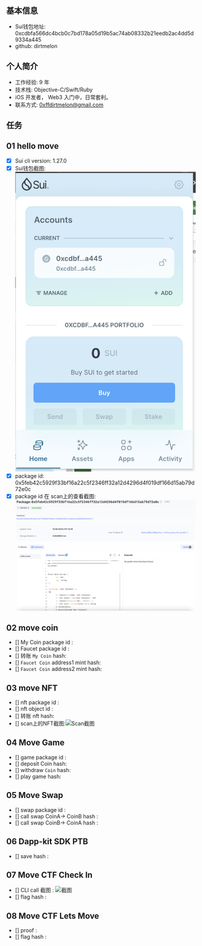 ## 基本信息
- Sui钱包地址: 0xcdbfa566dc4bcb0c7bd178a05d19b5ac74ab08332b21eedb2ac4dd5d9334a445
- github: dirtmelon

## 个人简介
- 工作经验: 9 年
- 技术栈: Objective-C/Swift/Ruby
- iOS 开发者， Web3 入门中，日常套利。
- 联系方式: 0xffdirtmelon@gmail.com

## 任务

##   01 hello move  
- [x] Sui cli version: 1.27.0
- [x] Sui钱包截图: ![Sui钱包截图](./images/sui_wallet.png)
- [x] package id: 0x5feb42c5929f33bf16a22c5f2346ff32a12d4296d4f019df166d15ab79d72e0c
- [x] package id 在 scan上的查看截图:![Scan截图](./images/task1_testnet_package.png)

##   02 move coin
- [] My Coin package id : 
- [] Faucet package id : 
- [] 转账 `My Coin` hash:
- [] `Faucet Coin` address1 mint hash:
- [] `Faucet Coin` address2 mint hash:

##   03 move NFT
- [] nft package id :
- [] nft object id : 
- [] 转账 nft  hash:
- [] scan上的NFT截图:![Scan截图](./images/你的图片地址)

##   04 Move Game
- [] game package id :
- [] deposit Coin hash:
- [] withdraw `Coin` hash:
- [] play game hash:

##   05 Move Swap
- [] swap package id :
- [] call swap CoinA-> CoinB  hash :
- [] call swap CoinB-> CoinA  hash :

##   06 Dapp-kit SDK PTB
- [] save hash :

##   07 Move CTF Check In
- [] CLI call 截图 : ![截图](./images/你的图片地址)
- [] flag hash :

##   08 Move CTF Lets Move
- [] proof : 
- [] flag hash :
